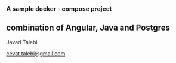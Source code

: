 ### A sample docker - compose project
## combination of Angular, Java and Postgres

Javad Talebi

cevat.talebi@gmail.com